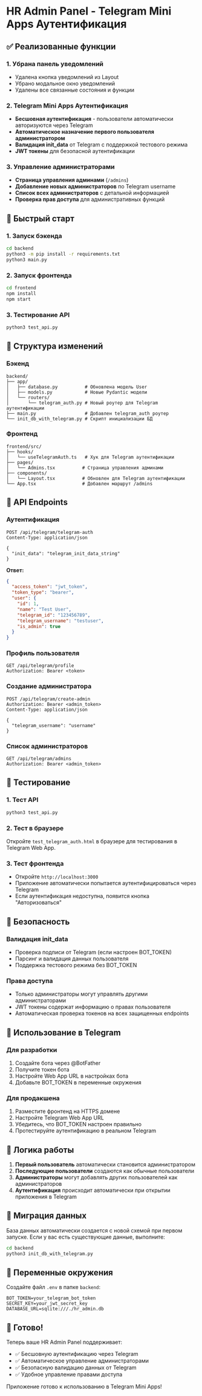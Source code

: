 # HR Admin Panel - Telegram Mini Apps Аутентификация

## ✅ Реализованные функции

### 1. Убрана панель уведомлений
- Удалена кнопка уведомлений из Layout
- Убрано модальное окно уведомлений
- Удалены все связанные состояния и функции

### 2. Telegram Mini Apps Аутентификация
- **Бесшовная аутентификация** - пользователи автоматически авторизуются через Telegram
- **Автоматическое назначение первого пользователя администратором**
- **Валидация init_data** от Telegram с поддержкой тестового режима
- **JWT токены** для безопасной аутентификации

### 3. Управление администраторами
- **Страница управления админами** (`/admins`)
- **Добавление новых администраторов** по Telegram username
- **Список всех администраторов** с детальной информацией
- **Проверка прав доступа** для административных функций

## 🚀 Быстрый старт

### 1. Запуск бэкенда
```bash
cd backend
python3 -m pip install -r requirements.txt
python3 main.py
```

### 2. Запуск фронтенда
```bash
cd frontend
npm install
npm start
```

### 3. Тестирование API
```bash
python3 test_api.py
```

## 📁 Структура изменений

### Бэкенд
```
backend/
├── app/
│   ├── database.py          # Обновлена модель User
│   ├── models.py            # Новые Pydantic модели
│   └── routers/
│       └── telegram_auth.py # Новый роутер для Telegram аутентификации
├── main.py                  # Добавлен telegram_auth роутер
└── init_db_with_telegram.py # Скрипт инициализации БД
```

### Фронтенд
```
frontend/src/
├── hooks/
│   └── useTelegramAuth.ts   # Хук для Telegram аутентификации
├── pages/
│   └── Admins.tsx          # Страница управления админами
├── components/
│   └── Layout.tsx          # Обновлен для Telegram аутентификации
└── App.tsx                 # Добавлен маршрут /admins
```

## 🔧 API Endpoints

### Аутентификация
```http
POST /api/telegram/telegram-auth
Content-Type: application/json

{
  "init_data": "telegram_init_data_string"
}
```

**Ответ:**
```json
{
  "access_token": "jwt_token",
  "token_type": "bearer",
  "user": {
    "id": 1,
    "name": "Test User",
    "telegram_id": "123456789",
    "telegram_username": "testuser",
    "is_admin": true
  }
}
```

### Профиль пользователя
```http
GET /api/telegram/profile
Authorization: Bearer <token>
```

### Создание администратора
```http
POST /api/telegram/create-admin
Authorization: Bearer <admin_token>
Content-Type: application/json

{
  "telegram_username": "username"
}
```

### Список администраторов
```http
GET /api/telegram/admins
Authorization: Bearer <admin_token>
```

## 🧪 Тестирование

### 1. Тест API
```bash
python3 test_api.py
```

### 2. Тест в браузере
Откройте `test_telegram_auth.html` в браузере для тестирования в Telegram Web App.

### 3. Тест фронтенда
- Откройте `http://localhost:3000`
- Приложение автоматически попытается аутентифицироваться через Telegram
- Если аутентификация недоступна, появится кнопка "Авторизоваться"

## 🔐 Безопасность

### Валидация init_data
- Проверка подписи от Telegram (если настроен BOT_TOKEN)
- Парсинг и валидация данных пользователя
- Поддержка тестового режима без BOT_TOKEN

### Права доступа
- Только администраторы могут управлять другими администраторами
- JWT токены содержат информацию о правах пользователя
- Автоматическая проверка токенов на всех защищенных endpoints

## 📱 Использование в Telegram

### Для разработки
1. Создайте бота через @BotFather
2. Получите токен бота
3. Настройте Web App URL в настройках бота
4. Добавьте BOT_TOKEN в переменные окружения

### Для продакшена
1. Разместите фронтенд на HTTPS домене
2. Настройте Telegram Web App URL
3. Убедитесь, что BOT_TOKEN настроен правильно
4. Протестируйте аутентификацию в реальном Telegram

## 🎯 Логика работы

1. **Первый пользователь** автоматически становится администратором
2. **Последующие пользователи** создаются как обычные пользователи
3. **Администраторы** могут добавлять других пользователей как администраторов
4. **Аутентификация** происходит автоматически при открытии приложения в Telegram

## 🔄 Миграция данных

База данных автоматически создается с новой схемой при первом запуске. Если у вас есть существующие данные, выполните:

```bash
cd backend
python3 init_db_with_telegram.py
```

## 📝 Переменные окружения

Создайте файл `.env` в папке `backend`:

```env
BOT_TOKEN=your_telegram_bot_token
SECRET_KEY=your_jwt_secret_key
DATABASE_URL=sqlite:///./hr_admin.db
```

## 🎉 Готово!

Теперь ваше HR Admin Panel поддерживает:
- ✅ Бесшовную аутентификацию через Telegram
- ✅ Автоматическое управление администраторами
- ✅ Безопасную валидацию данных от Telegram
- ✅ Удобное управление правами доступа

Приложение готово к использованию в Telegram Mini Apps! 